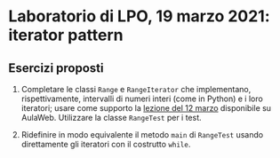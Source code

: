 # Laboratorio di LPO, 19 marzo 2021: iterator pattern

## Esercizi proposti

1.  Completare le classi <code>Range</code> e <code>RangeIterator</code> che implementano, rispettivamente, intervalli di numeri interi (come in Python) e i loro iteratori; usare come supporto la <a href="https://2020.aulaweb.unige.it/course/view.php?id=3646#section-16">lezione del 12 marzo</a> disponibile su AulaWeb. Utilizzare la classe <code>RangeTest</code> per i test.

1. Ridefinire in modo equivalente il metodo <code>main</code> di <code>RangeTest</code> usando direttamente gli iteratori con il costrutto <code>while</code>. 